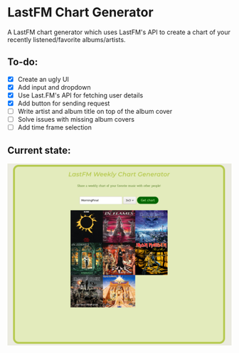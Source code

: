# LastFM Chart Generator
A LastFM chart generator which uses LastFM's API to create a chart of your recently listened/favorite albums/artists.

## To-do:
- [X] Create an ugly UI
- [X] Add input and dropdown
- [X] Use Last.FM's API for fetching user details
- [X] Add button for sending request
- [ ] Write artist and album title on top of the album cover
- [ ] Solve issues with missing album covers 
- [ ] Add time frame selection

## Current state:
![Screenshot](res/screenshot.png)

